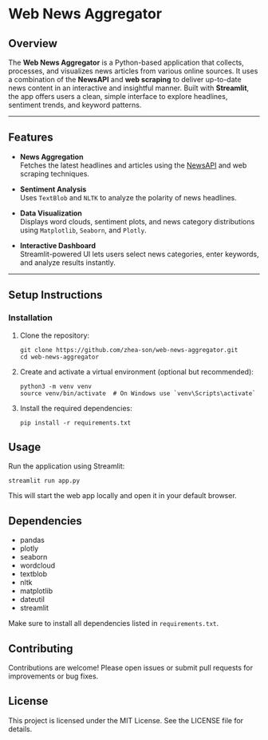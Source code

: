 # Web News Aggregator

## Overview

The **Web News Aggregator** is a Python-based application that collects, processes, and visualizes news articles from various online sources. It uses a combination of the **NewsAPI** and **web scraping** to deliver up-to-date news content in an interactive and insightful manner. Built with **Streamlit**, the app offers users a clean, simple interface to explore headlines, sentiment trends, and keyword patterns.

---

## Features

- **News Aggregation**  
  Fetches the latest headlines and articles using the [NewsAPI](https://newsapi.org/) and web scraping techniques.

- **Sentiment Analysis**  
  Uses `TextBlob` and `NLTK` to analyze the polarity of news headlines.

- **Data Visualization**  
  Displays word clouds, sentiment plots, and news category distributions using `Matplotlib`, `Seaborn`, and `Plotly`.

- **Interactive Dashboard**  
  Streamlit-powered UI lets users select news categories, enter keywords, and analyze results instantly.

---

## Setup Instructions

### Installation

1. Clone the repository:
   ```
   git clone https://github.com/zhea-son/web-news-aggregator.git
   cd web-news-aggregator
   ```

2. Create and activate a virtual environment (optional but recommended):
   ```
   python3 -m venv venv
   source venv/bin/activate  # On Windows use `venv\Scripts\activate`
   ```

3. Install the required dependencies:
   ```
   pip install -r requirements.txt
   ```

## Usage

Run the application using Streamlit:
```
streamlit run app.py
```

This will start the web app locally and open it in your default browser.

## Dependencies

- pandas
- plotly
- seaborn
- wordcloud
- textblob
- nltk
- matplotlib
- dateutil
- streamlit

Make sure to install all dependencies listed in `requirements.txt`.

## Contributing

Contributions are welcome! Please open issues or submit pull requests for improvements or bug fixes.

## License

This project is licensed under the MIT License. See the LICENSE file for details.
